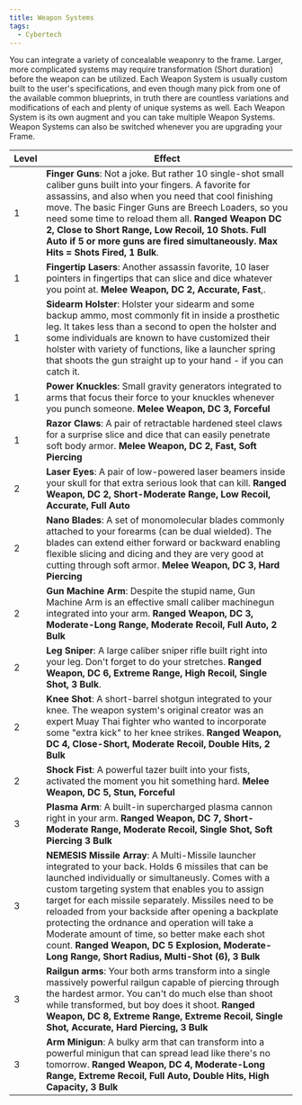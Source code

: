 ```yaml
---
title: Weapon Systems
tags:
  - Cybertech
---
```

You can integrate a variety of concealable weaponry to the frame. Larger, more complicated systems may require transformation (Short duration) before the weapon can be utilized. Each Weapon System is usually custom built to the user's specifications, and even though many pick from one of the available common blueprints, in truth there are countless variations and modifications of each and plenty of unique systems as well. Each Weapon System is its own augment and you can take multiple Weapon Systems. Weapon Systems can also be switched whenever you are upgrading your Frame.


| Level | Effect                                                                                                                                                                                                                                                                                                                                                                                                                                                                                                                                  |
|-------|-----------------------------------------------------------------------------------------------------------------------------------------------------------------------------------------------------------------------------------------------------------------------------------------------------------------------------------------------------------------------------------------------------------------------------------------------------------------------------------------------------------------------------------------|
| 1     | **Finger Guns**: Not a joke. But rather 10 single-shot small caliber guns built into your fingers. A favorite for assassins, and also when you need that cool finishing move. The basic Finger Guns are Breech Loaders, so you need some time to reload them all. **Ranged Weapon DC 2, Close to Short Range, Low Recoil, 10 Shots. Full Auto if 5 or more guns are fired simultaneously. Max Hits = Shots Fired, 1 Bulk**.                                                                                                             |
| 1     | **Fingertip Lasers**: Another assassin favorite, 10 laser pointers in fingertips that can slice and dice whatever you point at. **Melee Weapon, DC 2, Accurate, Fast**,.                                                                                                                                                                                                                                                                                                                                                                |
| 1     | **Sidearm Holster**: Holster your sidearm and some backup ammo, most commonly fit in inside a prosthetic leg. It takes less than a second to open the holster and some individuals are known to have customized their holster with variety of functions, like a launcher spring that shoots the gun straight up to your hand - if you can catch it.                                                                                                                                                                                     |
| 1     | **Power Knuckles**: Small gravity generators integrated to arms that focus their force to your knuckles whenever you punch someone. **Melee Weapon, DC 3, Forceful**                                                                                                                                                                                                                                                                                                                                                                    |
| 1     | **Razor Claws**: A pair of retractable hardened steel claws for a surprise slice and dice that can easily penetrate soft body armor. **Melee Weapon, DC 2, Fast, Soft Piercing**                                                                                                                                                                                                                                                                                                                                                        |
| 2     | **Laser Eyes**: A pair of low-powered laser beamers inside your skull for that extra serious look that can kill. **Ranged Weapon, DC 2, Short-Moderate Range, Low Recoil, Accurate, Full Auto**                                                                                                                                                                                                                                                                                                                                         |
| 2     | **Nano Blades**: A set of monomolecular blades commonly attached to your forearms (can be dual wielded). The blades can extend either forward or backward enabling flexible slicing and dicing and they are very good at cutting through soft armor. **Melee Weapon, DC 3, Hard Piercing**                                                                                                                                                                                                                                              |
| 2     | **Gun Machine Arm**: Despite the stupid name, Gun Machine Arm is an effective small caliber machinegun integrated into your arm. **Ranged Weapon, DC 3, Moderate-Long Range, Moderate Recoil, Full Auto, 2 Bulk**                                                                                                                                                                                                                                                                                                                       |
| 2     | **Leg Sniper**: A large caliber sniper rifle built right into your leg. Don't forget to do your stretches. **Ranged Weapon, DC 6, Extreme Range, High Recoil, Single Shot, 3 Bulk**.                                                                                                                                                                                                                                                                                                                                                    |
| 2     | **Knee Shot**: A short-barrel shotgun integrated to your knee. The weapon system's original creator was an expert Muay Thai fighter who wanted to incorporate some "extra kick" to her knee strikes. **Ranged Weapon, DC 4, Close-Short, Moderate Recoil, Double Hits,  2 Bulk**                                                                                                                                                                                                                                                        |
| 2     | **Shock Fist**: A powerful tazer built into your fists, activated the moment you hit something hard. **Melee Weapon, DC 5, Stun, Forceful**                                                                                                                                                                                                                                                                                                                                                                                             |
| 3     | **Plasma Arm**: A built-in supercharged plasma cannon right in your arm. **Ranged Weapon, DC 7, Short-Moderate Range, Moderate Recoil, Single Shot, Soft Piercing 3 Bulk**                                                                                                                                                                                                                                                                                                                                                              |
| 3     | **NEMESIS Missile Array**: A Multi-Missile launcher integrated to your back. Holds 6 missiles that can be launched individually or simultaneusly. Comes with a custom targeting system that enables you to assign target for each missile separately. Missiles need to be reloaded from your backside after opening a backplate protecting the ordnance and operation will take a Moderate amount of time, so better make each shot count. **Ranged Weapon, DC 5 Explosion, Moderate-Long Range, Short Radius, Multi-Shot (6), 3 Bulk** |
| 3     | **Railgun arms**: Your both arms transform into a single massively powerful railgun capable of piercing through the hardest armor. You can't do much else than shoot while transformed, but boy does it shoot. **Ranged Weapon, DC 8, Extreme Range, Extreme Recoil, Single Shot, Accurate, Hard Piercing, 3 Bulk**                                                                                                                                                                                                                     |
| 3     | **Arm Minigun**: A bulky arm that can transform into a powerful minigun that can spread lead like there's no tomorrow. **Ranged Weapon, DC 4, Moderate-Long Range, Extreme Recoil, Full Auto, Double Hits, High Capacity, 3 Bulk**                                                                                                                                                                                                                                                                                                      |
